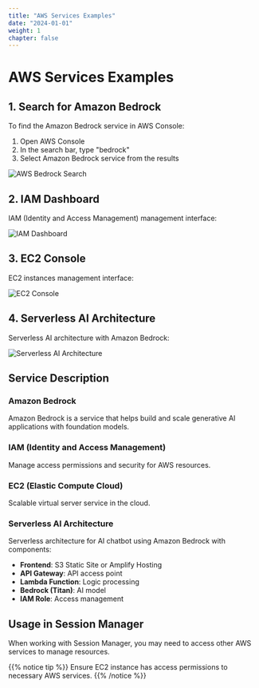 ```yaml
---
title: "AWS Services Examples"
date: "2024-01-01"
weight: 1
chapter: false
---
```


# AWS Services Examples

## 1. Search for Amazon Bedrock

To find the Amazon Bedrock service in AWS Console:

1. Open AWS Console
2. In the search bar, type "bedrock"
3. Select Amazon Bedrock service from the results

![AWS Bedrock Search](/Work-Shop/images/aws-services/bedrock-search.png)

## 2. IAM Dashboard

IAM (Identity and Access Management) management interface:

![IAM Dashboard](/Work-Shop/images/aws-services/iam-dashboard.png)

## 3. EC2 Console

EC2 instances management interface:

![EC2 Console](/Work-Shop/images/aws-services/ec2-console.png)

## 4. Serverless AI Architecture

Serverless AI architecture with Amazon Bedrock:

![Serverless AI Architecture](/Work-Shop/images/WS/Archtect.png)

## Service Description

### Amazon Bedrock
Amazon Bedrock is a service that helps build and scale generative AI applications with foundation models.

### IAM (Identity and Access Management)
Manage access permissions and security for AWS resources.

### EC2 (Elastic Compute Cloud)
Scalable virtual server service in the cloud.

### Serverless AI Architecture
Serverless architecture for AI chatbot using Amazon Bedrock with components:
- **Frontend**: S3 Static Site or Amplify Hosting
- **API Gateway**: API access point
- **Lambda Function**: Logic processing
- **Bedrock (Titan)**: AI model
- **IAM Role**: Access management

## Usage in Session Manager

When working with Session Manager, you may need to access other AWS services to manage resources.

{{% notice tip %}}
Ensure EC2 instance has access permissions to necessary AWS services.
{{% /notice %}} 